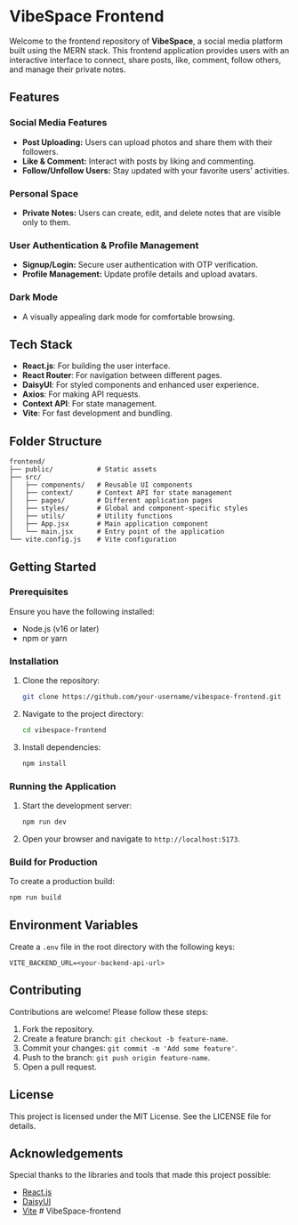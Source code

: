 # VibeSpace Frontend

Welcome to the frontend repository of **VibeSpace**, a social media platform built using the MERN stack. This frontend application provides users with an interactive interface to connect, share posts, like, comment, follow others, and manage their private notes.

## Features

### Social Media Features
- **Post Uploading:** Users can upload photos and share them with their followers.
- **Like & Comment:** Interact with posts by liking and commenting.
- **Follow/Unfollow Users:** Stay updated with your favorite users' activities.

### Personal Space
- **Private Notes:** Users can create, edit, and delete notes that are visible only to them.

### User Authentication & Profile Management
- **Signup/Login:** Secure user authentication with OTP verification.
- **Profile Management:** Update profile details and upload avatars.

### Dark Mode
- A visually appealing dark mode for comfortable browsing.

## Tech Stack
- **React.js**: For building the user interface.
- **React Router**: For navigation between different pages.
- **DaisyUI**: For styled components and enhanced user experience.
- **Axios**: For making API requests.
- **Context API**: For state management.
- **Vite**: For fast development and bundling.

## Folder Structure
```
frontend/
├── public/           # Static assets
├── src/
│   ├── components/   # Reusable UI components
│   ├── context/      # Context API for state management
│   ├── pages/        # Different application pages
│   ├── styles/       # Global and component-specific styles
│   ├── utils/        # Utility functions
│   ├── App.jsx       # Main application component
│   └── main.jsx      # Entry point of the application
└── vite.config.js    # Vite configuration
```

## Getting Started

### Prerequisites
Ensure you have the following installed:
- Node.js (v16 or later)
- npm or yarn

### Installation

1. Clone the repository:
   ```bash
   git clone https://github.com/your-username/vibespace-frontend.git
   ```

2. Navigate to the project directory:
   ```bash
   cd vibespace-frontend
   ```

3. Install dependencies:
   ```bash
   npm install
   ```

### Running the Application

1. Start the development server:
   ```bash
   npm run dev
   ```

2. Open your browser and navigate to `http://localhost:5173`.

### Build for Production

To create a production build:
```bash
npm run build
```

## Environment Variables
Create a `.env` file in the root directory with the following keys:
```env
VITE_BACKEND_URL=<your-backend-api-url>
```

## Contributing
Contributions are welcome! Please follow these steps:
1. Fork the repository.
2. Create a feature branch: `git checkout -b feature-name`.
3. Commit your changes: `git commit -m 'Add some feature'`.
4. Push to the branch: `git push origin feature-name`.
5. Open a pull request.

## License
This project is licensed under the MIT License. See the LICENSE file for details.

## Acknowledgements
Special thanks to the libraries and tools that made this project possible:
- [React.js](https://reactjs.org/)
- [DaisyUI](https://daisyui.com/)
- [Vite](https://vitejs.dev/)
#   V i b e S p a c e - f r o n t e n d  
 